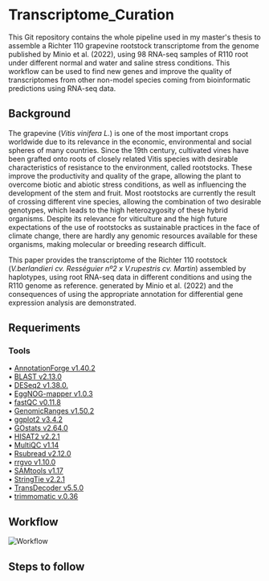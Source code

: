 # Transcriptome_Curation

 This Git repository contains the whole pipeline used in my master's thesis to assemble a Richter 110 grapevine rootstock transcriptome from the genome published by Minio et al. (2022), using 98 RNA-seq samples of R110 root under different  normal and water and saline stress conditions. This workflow can be used to find new genes and 
improve the quality of transcriptomes from other non-model species coming from bioinformatic predictions using RNA-seq data.

## Background

The grapevine (*Vitis vinifera L.*) is one of the most important crops worldwide due to its relevance in the economic, environmental and social spheres of many countries. Since the 19th century, cultivated vines have been grafted onto roots of closely related Vitis species with desirable characteristics of resistance to the environment, called rootstocks. These improve the productivity and quality of the grape, allowing the plant to overcome biotic and abiotic stress conditions, as well as influencing the development of the stem and fruit. Most rootstocks are currently the result of crossing different vine species, allowing the combination of two desirable genotypes, which leads to the high heterozygosity of these hybrid organisms. Despite its relevance for viticulture and the high future expectations of the use of rootstocks as sustainable practices in the face of climate change, there are hardly any genomic resources available for these organisms, making molecular or breeding research difficult. <br>

This paper provides the transcriptome of the Richter 110 rootstock (*V.berlandieri cv. Rességuier nº2 x V.rupestris cv. Martin*) assembled by haplotypes, using root RNA-seq data in different conditions and using the R110 genome as reference. generated by Minio et al. (2022) and the consequences of using the appropriate annotation for differential gene expression analysis are demonstrated. <br>



## Requeriments
### Tools
&bull; [AnnotationForge v1.40.2](https://bioconductor.org/packages/release/bioc/html/AnnotationForge.html) <br>
&bull; [BLAST v2.13.0](https://blast.ncbi.nlm.nih.gov/Blast.cgi) <br>
&bull; [DESeq2 v1.38.0.](https://bioconductor.org/packages/release/bioc/html/DESeq2.html) <br>
&bull; [EggNOG-mapper v1.0.3](http://eggnog-mapper.embl.de/) <br>
&bull; [fastQC v0.11.8](https://www.bioinformatics.babraham.ac.uk/projects/fastqc/) <br>
&bull; [GenomicRanges v1.50.2](https://bioconductor.org/packages/release/bioc/html/GenomicRanges.html) <br>
&bull; [ggplot2 v3.4.2](https://ggplot2.tidyverse.org/) <br>
&bull; [GOstats v2.64.0](https://bioconductor.org/packages/release/bioc/html/GOstats.html) <br>
&bull; [HISAT2 v2.2.1](http://daehwankimlab.github.io/hisat2/) <br>
&bull; [MultiQC v1.14](https://multiqc.info/) <br>
&bull; [Rsubread v2.12.0](https://bioconductor.org/packages/release/bioc/html/Rsubread.html) <br>
&bull; [rrgvo v1.10.0](https://bioconductor.org/packages/release/bioc/html/rrvgo.html) <br>
&bull; [SAMtools v1.17](http://www.htslib.org/) <br>
&bull; [StringTie v2.2.1](https://ccb.jhu.edu/software/stringtie/) <br>
&bull; [TransDecoder v5.5.0](https://github.com/TransDecoder/TransDecoder/wiki) <br>
&bull; [trimmomatic v.0.36](http://www.usadellab.org/cms/?page=trimmomatic) <br>



## Workflow

![Workflow](Transcriptome_Curation/src/workflow.png)



## Steps to follow








